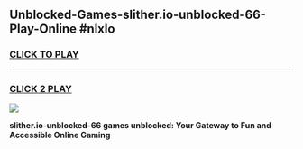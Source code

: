 
## Unblocked-Games-slither.io-unblocked-66-Play-Online #nlxlo
<h3>
<a href="https://news.freeplayer.one?title=slither.io-unblocked-66&ref=3">CLICK TO PLAY</a></h3>
<hr>

<h3>
<a href="https://news.freeplayer.one?title=slither.io-unblocked-66&ref=3">CLICK 2 PLAY</a>
  
</h3>

<a href="https://news.freeplayer.one?title=slither.io-unblocked-66&ref=3"><img src="https://clearcache.store/games.png"></a>


**slither.io-unblocked-66 games unblocked: Your Gateway to Fun and Accessible Online Gaming**
